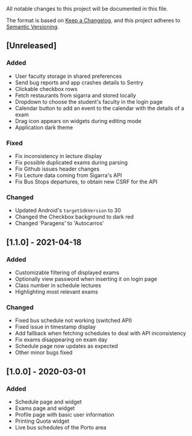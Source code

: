 All notable changes to this project will be documented in this file.

The format is based on [Keep a Changelog](https://keepachangelog.com/en/1.0.0/),
and this project adheres to [Semantic Versioning](https://semver.org/spec/v2.0.0.html).

## [Unreleased]

### Added

- User faculty storage in shared preferences
- Send bug reports and app crashes details to Sentry
- Clickable checkbox rows
- Fetch restaurants from sigarra and stored locally
- Dropdown to choose the student's faculty in the login page
- Calendar button to add an event to the calendar with the details of a exam
- Drag icon appears on widgets during editing mode
- Application dark theme

### Fixed

- Fix inconsistency in lecture display
- Fix possible duplicated exams during parsing
- Fix Github issues header changes
- Fix Lecture data coming from Sigarra's API
- Fix Bus Stops departures, to obtain new CSRF for the API

### Changed

- Updated Android's `targetSdkVersion` to 30
- Changed the Checkbox background to dark red
- Changed 'Paragens' to 'Autocarros'

## [1.1.0] - 2021-04-18

### Added

- Customizable filtering of displayed exams
- Optionally view password when inserting it on login page
- Class number in schedule lectures
- Highlighting most relevant exams

### Changed

- Fixed bus schedule not working (switched API)
- Fixed issue in timestamp display
- Add fallback when fetching schedules to deal with API inconsistency
- Fix exams disappearing on exam day
- Schedule page now updates as expected
- Other minor bugs fixed

## [1.0.0] - 2020-03-01

### Added

- Schedule page and widget
- Exams page and widget
- Profile page with basic user information
- Printing Quota widget
- Live bus schedules of the Porto area
